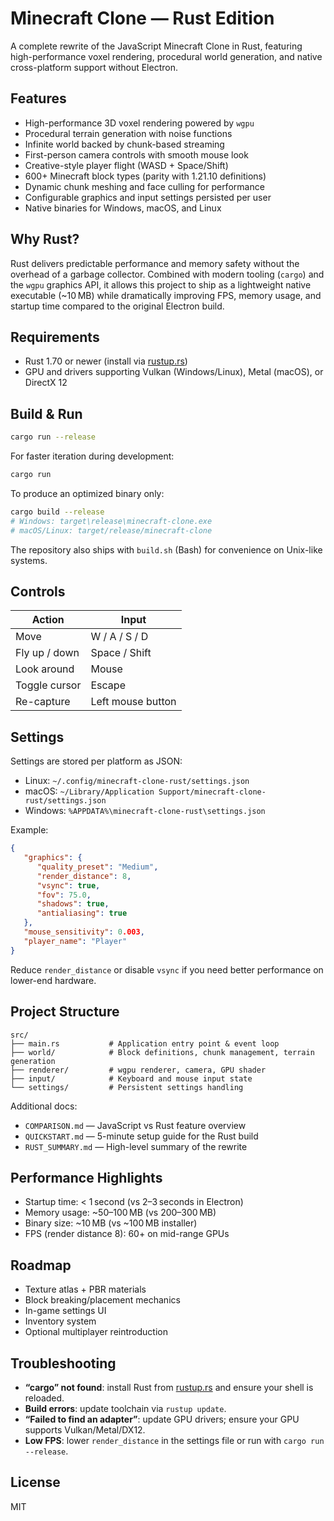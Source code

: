 # Minecraft Clone — Rust Edition

A complete rewrite of the JavaScript Minecraft Clone in Rust, featuring high-performance voxel rendering, procedural world generation, and native cross-platform support without Electron.

## Features

- High-performance 3D voxel rendering powered by `wgpu`
- Procedural terrain generation with noise functions
- Infinite world backed by chunk-based streaming
- First-person camera controls with smooth mouse look
- Creative-style player flight (WASD + Space/Shift)
- 600+ Minecraft block types (parity with 1.21.10 definitions)
- Dynamic chunk meshing and face culling for performance
- Configurable graphics and input settings persisted per user
- Native binaries for Windows, macOS, and Linux

## Why Rust?

Rust delivers predictable performance and memory safety without the overhead of a garbage collector. Combined with modern tooling (`cargo`) and the `wgpu` graphics API, it allows this project to ship as a lightweight native executable (~10 MB) while dramatically improving FPS, memory usage, and startup time compared to the original Electron build.

## Requirements

- Rust 1.70 or newer (install via [rustup.rs](https://rustup.rs/))
- GPU and drivers supporting Vulkan (Windows/Linux), Metal (macOS), or DirectX 12

## Build & Run

```bash
cargo run --release
```

For faster iteration during development:

```bash
cargo run
```

To produce an optimized binary only:

```bash
cargo build --release
# Windows: target\release\minecraft-clone.exe
# macOS/Linux: target/release/minecraft-clone
```

The repository also ships with `build.sh` (Bash) for convenience on Unix-like systems.

## Controls

| Action        | Input                |
|---------------|----------------------|
| Move          | W / A / S / D        |
| Fly up / down | Space / Shift        |
| Look around   | Mouse                |
| Toggle cursor | Escape               |
| Re-capture    | Left mouse button    |

## Settings

Settings are stored per platform as JSON:

- Linux: `~/.config/minecraft-clone-rust/settings.json`
- macOS: `~/Library/Application Support/minecraft-clone-rust/settings.json`
- Windows: `%APPDATA%\minecraft-clone-rust\settings.json`

Example:

```json
{
   "graphics": {
      "quality_preset": "Medium",
      "render_distance": 8,
      "vsync": true,
      "fov": 75.0,
      "shadows": true,
      "antialiasing": true
   },
   "mouse_sensitivity": 0.003,
   "player_name": "Player"
}
```

Reduce `render_distance` or disable `vsync` if you need better performance on lower-end hardware.

## Project Structure

```
src/
├── main.rs           # Application entry point & event loop
├── world/            # Block definitions, chunk management, terrain generation
├── renderer/         # wgpu renderer, camera, GPU shader
├── input/            # Keyboard and mouse input state
└── settings/         # Persistent settings handling
```

Additional docs:

- `COMPARISON.md` — JavaScript vs Rust feature overview
- `QUICKSTART.md` — 5-minute setup guide for the Rust build
- `RUST_SUMMARY.md` — High-level summary of the rewrite

## Performance Highlights

- Startup time: < 1 second (vs 2–3 seconds in Electron)
- Memory usage: ~50–100 MB (vs 200–300 MB)
- Binary size: ~10 MB (vs ~100 MB installer)
- FPS (render distance 8): 60+ on mid-range GPUs

## Roadmap

- Texture atlas + PBR materials
- Block breaking/placement mechanics
- In-game settings UI
- Inventory system
- Optional multiplayer reintroduction

## Troubleshooting

- **“cargo” not found**: install Rust from [rustup.rs](https://rustup.rs/) and ensure your shell is reloaded.
- **Build errors**: update toolchain via `rustup update`.
- **“Failed to find an adapter”**: update GPU drivers; ensure your GPU supports Vulkan/Metal/DX12.
- **Low FPS**: lower `render_distance` in the settings file or run with `cargo run --release`.

## License

MIT